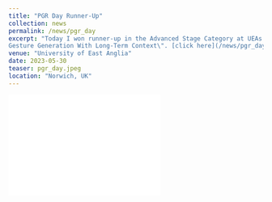 ```yaml
---
title: "PGR Day Runner-Up"
collection: news
permalink: /news/pgr_day
excerpt: "Today I won runner-up in the Advanced Stage Category at UEAs PGR Day for my poster presenting \"Style Conditioned Diffusion for Speech-To-
Gesture Generation With Long-Term Context\". [click here](/news/pgr_day) to see the poster!"
venue: "University of East Anglia"
date: 2023-05-30
teaser: pgr_day.jpeg
location: "Norwich, UK"
---
```


<embed src="{{ site.baseurl }}/files/jonathan-windle-3.pdf" height="200" width="300" type='application/pdf'> 
